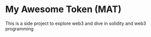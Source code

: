 # My Awesome Token (MAT)

This is a side project to explore web3 and dive in solidity and web3 programming